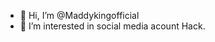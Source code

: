 - 👋 Hi, I’m @Maddykingofficial
- 👀 I’m interested in social media acount Hack.

<!---
Maddykingofficial/Maddykingofficial is a ✨ special ✨ repository because its `README.md` (this file) appears on your GitHub profile.
You can click the Preview link to take a look at your changes.
--->
